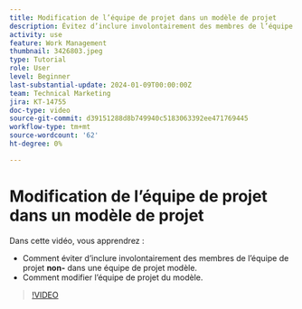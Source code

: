 ```yaml
---
title: Modification de l’équipe de projet dans un modèle de projet
description: Évitez d’inclure involontairement des membres de l’équipe de projet dans une équipe de projet de modèle en apprenant à modifier l’équipe de projet de modèle.
activity: use
feature: Work Management
thumbnail: 3426803.jpeg
type: Tutorial
role: User
level: Beginner
last-substantial-update: 2024-01-09T00:00:00Z
team: Technical Marketing
jira: KT-14755
doc-type: video
source-git-commit: d39151288d8b749940c5183063392ee471769445
workflow-type: tm+mt
source-wordcount: '62'
ht-degree: 0%

---
```


# Modification de l’équipe de projet dans un modèle de projet

Dans cette vidéo, vous apprendrez :

* Comment éviter d’inclure involontairement des membres de l’équipe de projet **non-** dans une équipe de projet modèle.
* Comment modifier l’équipe de projet du modèle.

>[!VIDEO](https://video.tv.adobe.com/v/3426803/?quality=12&learn=on)
